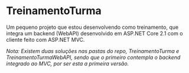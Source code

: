 # TreinamentoTurma

Um pequeno projeto que estou desenvolvendo como treinamento, que integra um backend (WebAPI) desenvolvido em ASP.NET Core 2.1 com o cliente feito com ASP.NET MVC.

_Nota: Existem duas soluções nas pastas do repo, TreinamentoTurma e TreinamentoTurmaWebAPI, sendo que o primeiro contempla o backend integrado ao MVC, por ser esta a primeira versão._
